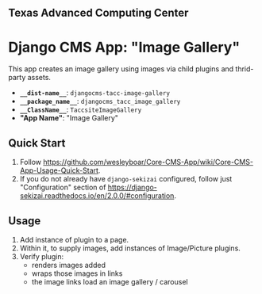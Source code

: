 ## Texas Advanced Computing Center
# Django CMS App: "Image Gallery"

This app creates an image gallery using images via child plugins and thrid-party assets.

<!--This app creates an image gallery using images via child plugins, thrid-party assets, and https://github.com/TACC/Core-Styles.-->

- __`__dist-name__`__: `djangocms-tacc-image-gallery`
- __`__package_name__`__: `djangocms_tacc_image_gallery`
- __`__ClassName__`__: `TaccsiteImageGallery`
- __"App Name"__: "Image Gallery"

## Quick Start

1. Follow https://github.com/wesleyboar/Core-CMS-App/wiki/Core-CMS-App-Usage-Quick-Start.
2. If you do not already have `django-sekizai` configured, follow just "Configuration" section of https://django-sekizai.readthedocs.io/en/2.0.0/#configuration.

## Usage

1. Add instance of plugin to a page.
2. Within it, to supply images, add instances of Image/Picture plugins.
3. Verify plugin:
    - renders images added
    - wraps those images in links
    - the image links load an image gallery / carousel
